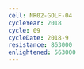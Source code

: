 ```yaml
---
cell: NR02-GOLF-04
cycleYear: 2018
cycle: 09
cycleDate: 2018-9
resistance: 863000
enlightened: 563000
---
```

